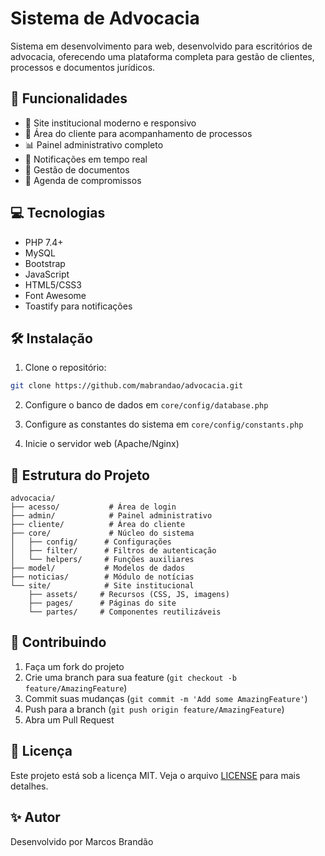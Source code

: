 # Sistema de Advocacia

Sistema em desenvolvimento para web, desenvolvido para escritórios de advocacia, oferecendo uma plataforma completa para gestão de clientes, processos e documentos jurídicos.

## 🚀 Funcionalidades 

- 🏢 Site institucional moderno e responsivo
- 👥 Área do cliente para acompanhamento de processos
- 📊 Painel administrativo completo
- 📱 Notificações em tempo real
- 📄 Gestão de documentos
- 📅 Agenda de compromissos

## 💻 Tecnologias

- PHP 7.4+
- MySQL
- Bootstrap
- JavaScript
- HTML5/CSS3
- Font Awesome
- Toastify para notificações

## 🛠️ Instalação

1. Clone o repositório:
```bash
git clone https://github.com/mabrandao/advocacia.git
```

2. Configure o banco de dados em `core/config/database.php`

3. Configure as constantes do sistema em `core/config/constants.php`

4. Inicie o servidor web (Apache/Nginx)

## 📁 Estrutura do Projeto

```
advocacia/
├── acesso/           # Área de login
├── admin/            # Painel administrativo
├── cliente/          # Área do cliente
├── core/             # Núcleo do sistema
│   ├── config/      # Configurações
│   ├── filter/      # Filtros de autenticação
│   └── helpers/     # Funções auxiliares
├── model/           # Modelos de dados
├── noticias/        # Módulo de notícias
└── site/            # Site institucional
    ├── assets/     # Recursos (CSS, JS, imagens)
    ├── pages/      # Páginas do site
    └── partes/     # Componentes reutilizáveis
```

## 🤝 Contribuindo

1. Faça um fork do projeto
2. Crie uma branch para sua feature (`git checkout -b feature/AmazingFeature`)
3. Commit suas mudanças (`git commit -m 'Add some AmazingFeature'`)
4. Push para a branch (`git push origin feature/AmazingFeature`)
5. Abra um Pull Request

## 📝 Licença

Este projeto está sob a licença MIT. Veja o arquivo [LICENSE](LICENSE) para mais detalhes.

## ✨ Autor

Desenvolvido por Marcos Brandão


